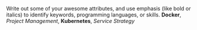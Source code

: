 Write out some of your awesome attributes, and use emphasis (like bold or italics) to identify keywords, programming languages, or skills. 
**Docker**, *Project Management*, **Kubernetes**, *Service Strategy*
